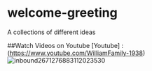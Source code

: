 # welcome-greeting
A collections of different ideas

##Watch Videos on Youtube
[Youtube] : (https://www.youtube.com/WilliamFamily-1938)
![inbound2671276883112023530](https://github.com/user-attachments/assets/c617cd10-03a7-46ee-9a6a-afc19f828458)


